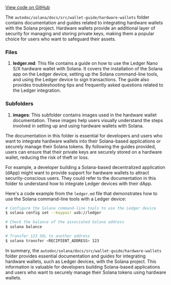 [View code on GitHub](https://github.com/solana-labs/solana/tree/master/na/docs/src/wallet-guide/hardware-wallets)

The `autodoc/solana/docs/src/wallet-guide/hardware-wallets` folder contains documentation and guides related to integrating hardware wallets with the Solana project. Hardware wallets provide an additional layer of security for managing and storing private keys, making them a popular choice for users who want to safeguard their assets.

### Files

1. **ledger.md**: This file contains a guide on how to use the Ledger Nano S/X hardware wallet with Solana. It covers the installation of the Solana app on the Ledger device, setting up the Solana command-line tools, and using the Ledger device to sign transactions. The guide also provides troubleshooting tips and frequently asked questions related to the Ledger integration.

### Subfolders

1. **images**: This subfolder contains images used in the hardware wallet documentation. These images help users visually understand the steps involved in setting up and using hardware wallets with Solana.

The documentation in this folder is essential for developers and users who want to integrate hardware wallets into their Solana-based applications or securely manage their Solana tokens. By following the guides provided, users can ensure that their private keys are securely stored on a hardware wallet, reducing the risk of theft or loss.

For example, a developer building a Solana-based decentralized application (dApp) might want to provide support for hardware wallets to attract security-conscious users. They could refer to the documentation in this folder to understand how to integrate Ledger devices with their dApp.

Here's a code example from the `ledger.md` file that demonstrates how to use the Solana command-line tools with a Ledger device:

```bash
# Configure the Solana command-line tools to use the Ledger device
$ solana config set --keypair usb://ledger

# Check the balance of the associated Solana address
$ solana balance

# Transfer 123 SOL to another address
$ solana transfer <RECIPIENT_ADDRESS> 123
```

In summary, the `autodoc/solana/docs/src/wallet-guide/hardware-wallets` folder provides essential documentation and guides for integrating hardware wallets, such as Ledger devices, with the Solana project. This information is valuable for developers building Solana-based applications and users who want to securely manage their Solana tokens using hardware wallets.
